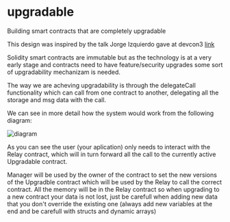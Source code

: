 # upgradable
Building smart contracts that are completely upgradable

This design was inspired by the talk Jorge Izquierdo gave at devcon3 [link](https://www.youtube.com/watch?v=aMs0wAFIu7I&feature=youtu.be&t=1h19m26s)

Solidity smart contracts are immutable but as the technology is at a very early stage 
and contracts need to have feature/security upgrades some sort of upgradability mechanizam is needed.

The way we are acheving upgradability is through the delegateCall functionality which can call from one contract
to another, delegating all the storage and msg data with the call. 

We can see in more detail how the system would work from the following diagram:


![diagram](https://i.imgur.com/KIdwMr3.png)

As you can see the user (your aplication) only needs to interact with the Relay contract, 
which will in turn forward all the call to the currently active Upgradable contract.

Manager will be used by the owner of the contract to set the new versions of the Upgradble contract which 
will be used by the Relay to call the correct contract.
All the memory will be in the Relay contract so when upgrading to a new contract your data is not lost,
just be carefull when adding new data that you don't override the existing one 
(always add new variables at the end and be carefull with structs and dynamic arrays)
